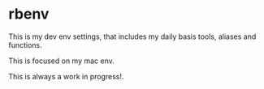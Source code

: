 # rbenv

This is my dev env settings, that includes my daily basis tools, aliases and
functions.

This is focused on my mac env.

This is always a work in progress!.
